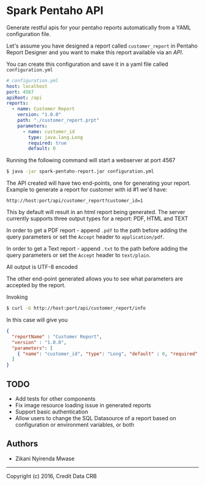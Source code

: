 Spark Pentaho API
=

Generate restful apis for your pentaho reports automatically from
a YAML configuration file.

Let's assume you have designed a report called `customer_report` in Pentaho Report Designer
and you want to make this report available via an *API*.

You can create this configuration  and save it in a yaml file called `configuration.yml`

```yaml
# configuration.yml
host: localhost
port: 4567
apiRoot: /api
reports:
  - name: Customer Report
    version: "1.0.0"
    path: "./customer_report.prpt"
    parameters:
      - name: customer_id
        type: java.lang.Long
        required: true
        default: 0
```

Running the following command will start a webserver at port 4567

```bash
$ java -jar spark-pentaho-report.jar configuration.yml
```

The API created will have two end-points, one for generating your report.
Example to generate a report for customer with id #1 we'd have:

`http://host:port/api/customer_report?customer_id=1`

This by default will result in an html report being generated. The server currently
supports three output types for a report: PDF, HTML and TEXT

In order to get a PDF report - append `.pdf` to the path before adding the query
parameters or set the `Accept` header to `application/pdf`.

In order to get a Text report - append `.txt` to the path before adding the query
parameters or set the `Accept` header to `text/plain`.

All output is UTF-8 encoded

The other end-point generated allows you to see what parameters are accepted 
by the report.

Invoking 

```bash
$ curl -G http://host:port/api/customer_report/info
```

In this case will give you 

```json
{
  "reportName" : "Customer Report",
  "version" : "1.0.0",
  "parameters": [
    { "name": "customer_id", "type": "Long", "default" : 0, "required": true }
  ]
}
```
## TODO

* Add tests for other components
* Fix image resource loading issue in generated reports
* Support basic authentication
* Allow users to change the SQL Datasource of a report based on configuration or environment variables, or both

## Authors

* Zikani Nyirenda Mwase

---

Copyright (c) 2016, Credit Data CRB